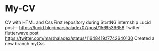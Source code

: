 # My-CV
CV with HTML and Css
First repository during StartNG internship
Lucid post-- https://lucid.blog/marshaladex07/post/1566539658
Twitter flutterwave post https://twitter.com/marshaladex/status/1164841927742640130
Created a new branch myCss
